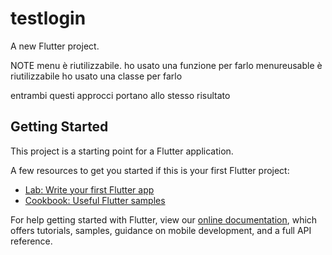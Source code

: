 # testlogin

A new Flutter project.

NOTE
 menu è riutilizzabile. ho usato una funzione per farlo
 menureusable è riutilizzabile ho usato una classe per farlo

 entrambi questi approcci portano allo stesso risultato


## Getting Started

This project is a starting point for a Flutter application.

A few resources to get you started if this is your first Flutter project:

- [Lab: Write your first Flutter app](https://flutter.dev/docs/get-started/codelab)
- [Cookbook: Useful Flutter samples](https://flutter.dev/docs/cookbook)

For help getting started with Flutter, view our
[online documentation](https://flutter.dev/docs), which offers tutorials,
samples, guidance on mobile development, and a full API reference.
